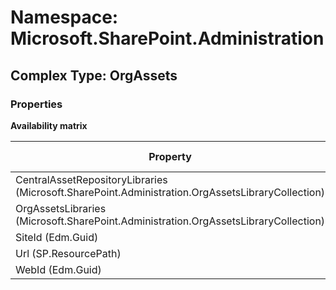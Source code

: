 # Namespace: Microsoft.SharePoint.Administration

## Complex Type: OrgAssets

### Properties

**Availability matrix**

Property | SPO | SP 2019 | SP 2016 | SP 2013
----------|-----|---------|---------|--------
CentralAssetRepositoryLibraries (Microsoft.SharePoint.Administration.OrgAssetsLibraryCollection) | ✅ | ❌ | ❌ | ❌
OrgAssetsLibraries (Microsoft.SharePoint.Administration.OrgAssetsLibraryCollection) | ✅ | ❌ | ❌ | ❌
SiteId (Edm.Guid) | ✅ | ❌ | ❌ | ❌
Url (SP.ResourcePath) | ✅ | ❌ | ❌ | ❌
WebId (Edm.Guid) | ✅ | ❌ | ❌ | ❌
